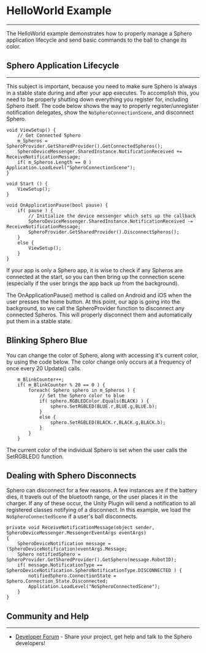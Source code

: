 # HelloWorld Example

---
The HelloWorld example demonstrates how to properly manage a Sphero application lifecycle and send basic commands to the ball to change its color.


## Sphero Application Lifecycle

---

This subject is important, because you need to make sure Sphero is always in a stable state during and after your app executes.  To accomplish this, you need to be properly shutting down everything you register for, including Sphero itself.  The code below shows the way to properly register/unregister notification delegates, show the `NoSpheroConnectionScene`, and disconnect Sphero.

	void ViewSetup() {
		// Get Connected Sphero
		m_Spheros = SpheroProvider.GetSharedProvider().GetConnectedSpheros();
		SpheroDeviceMessenger.SharedInstance.NotificationReceived += ReceiveNotificationMessage;
		if( m_Spheros.Length == 0 ) Application.LoadLevel("SpheroConnectionScene");
	}
	
	void Start () {	
		ViewSetup();
	}
	
	void OnApplicationPause(bool pause) {
		if( pause ) {
			// Initialize the device messenger which sets up the callback
			SpheroDeviceMessenger.SharedInstance.NotificationReceived -= ReceiveNotificationMessage;
			SpheroProvider.GetSharedProvider().DisconnectSpheros();
		}
		else {
			ViewSetup();
		}
	}
	
If your app is only a Sphero app, it is wise to check if any Spheros are connected at the start, so you can then bring up the connection scene (especially if the user brings the app back up from the background).

The OnApplicationPause() method is called on Android and iOS when the user presses the home button.  At this point, our app is going into the background, so we call the SpheroProvider function to disconnect any connected Spheros.  This will properly disconnect them and automatically put them in a stable state. 

## Blinking Sphero Blue

You can change the color of Sphero, along with accessing it's current color, by using the code below.  The color change only occurs at a frequency of once every 20 Update() calls.

		m_BlinkCounter++;
		if( m_BlinkCounter % 20 == 0 ) {			
			foreach( Sphero sphero in m_Spheros ) {
				// Set the Sphero color to blue 
				if( sphero.RGBLEDColor.Equals(BLACK) ) {
					sphero.SetRGBLED(BLUE.r,BLUE.g,BLUE.b);
				}
				else {
					sphero.SetRGBLED(BLACK.r,BLACK.g,BLACK.b);	
				}
			}
		}
		
The current color of the individual Sphero is set when the user calls the SetRGBLED() function.
		
## Dealing with Sphero Disconnects

Sphero can disconnect for a few reasons.  A few instances are if the battery dies, it travels out of the bluetooth range, or the user places it in the charger.  If any of these occur, the Unity Plugin will send a notification to all registered classes notifying of a disconnect.  In this example, we load the `NoSpheroConnectedScene` if a user's ball disconnects.

	private void ReceiveNotificationMessage(object sender, SpheroDeviceMessenger.MessengerEventArgs eventArgs)
	{
		SpheroDeviceNotification message = (SpheroDeviceNotification)eventArgs.Message;
		Sphero notifiedSphero = SpheroProvider.GetSharedProvider().GetSphero(message.RobotID);
		if( message.NotificationType == SpheroDeviceNotification.SpheroNotificationType.DISCONNECTED ) {
			notifiedSphero.ConnectionState = Sphero.Connection_State.Disconnected;
			Application.LoadLevel("NoSpheroConnectedScene");
		}
	}
		

## Community and Help

---

* [Developer Forum](http://forum.gosphero.com/) - Share your project, get help and talk to the Sphero developers!